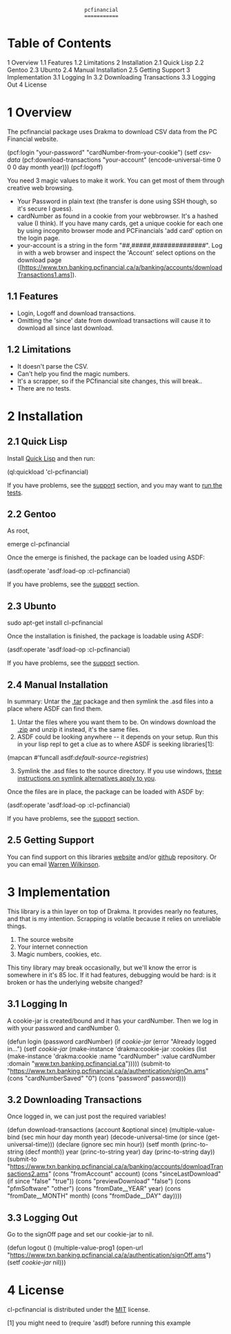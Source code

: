                              pcfinancial
                             ===========

Table of Contents
=================
1 Overview
    1.1 Features
    1.2 Limitations
2 Installation
    2.1 Quick Lisp
    2.2 Gentoo
    2.3 Ubunto
    2.4 Manual Installation
    2.5 Getting Support
3 Implementation
    3.1 Logging In
    3.2 Downloading Transactions
    3.3 Logging Out
4 License


1 Overview 
===========

The pcfinancial package uses Drakma to download CSV data from the PC Financial website. 



  (pcf:login "your-password" "cardNumber-from-your-cookie")
  (setf *csv-data* (pcf:download-transactions "your-account" (encode-universal-time 0 0 0 day month year)))
  (pcf:logoff)


You need 3 magic values to make it work. You can get most of them through creative web browsing.

 * Your Password in plain text (the transfer is done using SSH though, so it's secure I guess).
 * cardNumber as found in a cookie from your webbrowser.  It's a hashed value (I think). If you have many cards,
   get a unique cookie for each one by using incognito browser mode and PCFinancials 'add card' option on the login page.
 * your-account is a string in the form "##,#####,##############".  Log in with a web browser and inspect the 
   'Account' select options on the download page ([https://www.txn.banking.pcfinancial.ca/a/banking/accounts/downloadTransactions1.ams]).

1.1 Features 
-------------

   * Login, Logoff and download transactions.
   * Omitting the 'since' date from download transactions will cause it to download all since last download.

1.2 Limitations 
----------------

  * It doesn't parse the CSV.
  * Can't help you find the magic numbers.
  * It's a scrapper, so if the PCfinancial site changes, this will break..
  * There are no tests.

2 Installation 
===============

2.1 Quick Lisp 
---------------

Install [Quick Lisp] and then run:



  (ql:quickload 'cl-pcfinancial)


If you have problems, see the [support] section, and you may want to [run the tests].


[Quick Lisp]: http://www.quicklisp.org/beta/
[support]: #support
[run the tests]: #runtests

2.2 Gentoo 
-----------

As root, 



  emerge cl-pcfinancial


Once the emerge is finished, the package can be loaded using ASDF:


  (asdf:operate 'asdf:load-op :cl-pcfinancial)


If you have problems, see the [support] section.


[support]: #support

2.3 Ubunto 
-----------



  sudo apt-get install cl-pcfinancial


Once the installation is finished, the package is loadable using ASDF:



  (asdf:operate 'asdf:load-op :cl-pcfinancial)


If you have problems, see the [support] section.


[support]: #support

2.4 Manual Installation 
------------------------

In summary: Untar the [.tar] package and then symlink the .asd files into a place where ASDF can find them. 

  1. Untar the files where you want them to be.  On windows download the [.zip] and unzip it instead, it's the same files.
  2. ASDF could be looking anywhere -- it depends on your setup.  Run this in your lisp repl to get a clue
     as to where ASDF is seeking libraries[1]:



  (mapcan #'funcall asdf:*default-source-registries*)


  3. Symlink the .asd files to the source directory. If you use windows, [these instructions on symlink alternatives apply to you].

Once the files are in place, the package can be loaded with ASDF by:


  (asdf:operate 'asdf:load-op :cl-pcfinancial)


If you have problems, see the [support] section. 


[.tar]: https://github.com/WarrenWilkinson/cl-pcfinancial/archive/master.tar.gz
[.zip]: https://github.com/WarrenWilkinson/cl-pcfinancial/archive/master.zip
[these instructions on symlink alternatives apply to you]: http://bc.tech.coop/blog/041113.html
[support]: #support

2.5 Getting Support 
--------------------

You can find support on this libraries [website] and/or [github] repository. Or you can email [Warren Wilkinson].


[website]: http://warrenwilkinson.ca/cl-pcfinancial
[github]: https://github.com/WarrenWilkinson/cl-pcfinancial
[Warren Wilkinson]: mailto:warrenwilkinson@gmail.com

3 Implementation 
=================

This library is a thin layer on top of Drakma. It provides nearly no features, and that is my intention.
Scrapping is volatile because it relies on unreliable things.

  1. The source website
  2. Your internet connection
  3. Magic numbers, cookies, etc.

This tiny library may break occasionally, but we'll know the error is somewhere in
it's 85 loc.  If it had features, debugging would be hard: is it broken or has the 
underlying website changed?

3.1 Logging In 
---------------

A cookie-jar is created/bound and it has your cardNumber.  Then we log in with your password and cardNumber 0.



  (defun login (password cardNumber)
    (if *cookie-jar*
        (error "Already logged in...")
        (setf *cookie-jar* 
              (make-instance 'drakma:cookie-jar
                             :cookies (list
                                       (make-instance 'drakma:cookie 
                                                      :name "cardNumber"
                                                      :value cardNumber 
                                                      :domain "www.txn.banking.pcfinancial.ca")))))
    (submit-to "https://www.txn.banking.pcfinancial.ca/a/authentication/signOn.ams"
               (cons "cardNumberSaved" "0")
               (cons "password" password)))


3.2 Downloading Transactions 
-----------------------------

Once logged in, we can just post the required variables! 



  (defun download-transactions (account &optional since)
    (multiple-value-bind (sec min hour day month year) (decode-universal-time (or since (get-universal-time)))
      (declare (ignore sec min hour))
      (setf month (princ-to-string (decf month))
            year (princ-to-string year)
            day (princ-to-string day))
      (submit-to "https://www.txn.banking.pcfinancial.ca/a/banking/accounts/downloadTransactions2.ams"
                 (cons "fromAccount" account)
                 (cons "sinceLastDownload" (if since "false" "true"))
                 (cons "previewDownload" "false")
                 (cons "pfmSoftware" "other")
                 (cons "fromDate__YEAR" year)
                 (cons "fromDate__MONTH" month)
                 (cons "fromDade__DAY" day))))


3.3 Logging Out 
----------------

Go to the signOff page and set our cookie-jar to nil.



  (defun logout ()
    (multiple-value-prog1 (open-url "https://www.txn.banking.pcfinancial.ca/a/authentication/signOff.ams")
      (setf *cookie-jar* nil)))


4 License 
==========

cl-pcfinancial is distributed under the [MIT] license.

[1] you might need to (require 'asdf) before running this example




[MIT]: http://opensource.org/licenses/mit-license.php


